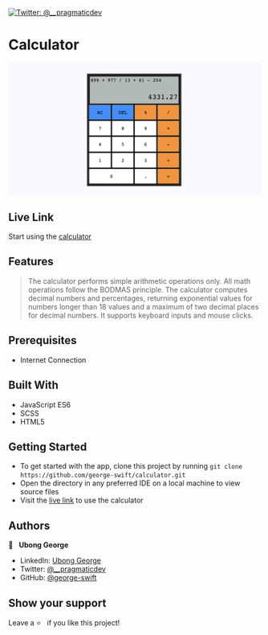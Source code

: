 [![Twitter: @__pragmaticdev](https://img.shields.io/static/v1?label=&message=Twitter&color=1da1f2)](https://twitter.com/__pragmaticdev)

# Calculator
![screenshot](./screenshot.png)

## Live Link
Start using the [calculator](https://george-swift.github.io/calculator/)

## Features

> The calculator performs simple arithmetic operations only. All math operations follow the BODMAS principle. The calculator computes decimal numbers and percentages, returning exponential values for numbers longer than 18 values and a maximum of two decimal places for decimal numbers. It supports keyboard inputs and mouse clicks.

## Prerequisites
- Internet Connection

## Built With
- JavaScript ES6
- SCSS
- HTML5

## Getting Started
- To get started with the app, clone this project by running `git clone https://github.com/george-swift/calculator.git`
- Open the directory in any preferred IDE on a local machine to view source files
- Visit the [live link](https://george-swift.github.io/calculator/) to use the calculator

## Authors

👤 &nbsp; **Ubong George**
- LinkedIn: [Ubong George](https://www.linkedin.com/in/ubong-itok)
- Twitter: [@\_\_pragmaticdev](https://twitter.com/__pragmaticdev)
- GitHub: [@george-swift](https://github.com/george-swift)

## Show your support

Leave a :star:️ &nbsp; if you like this project!

